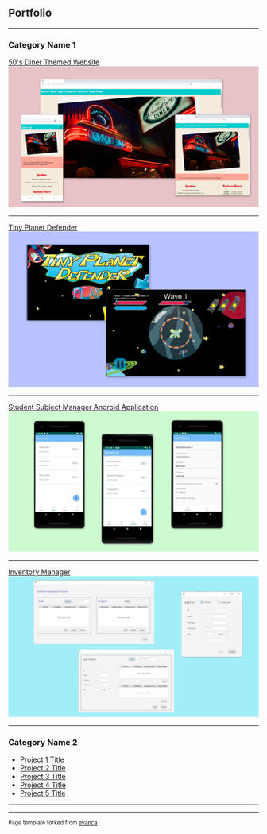 ## Portfolio

---

### Category Name 1 

[50's Diner Themed Website](/sample_page)
<img src="images/50sDinerThumbnail2.png?raw=true"/>

---
[Tiny Planet Defender](/pdf/sample_presentation.pdf)
<img src="images/gameThumbnail.png?raw=true"/>

---
[Student Subject Manager Android Application](http://example.com/)
<img src="images/AndroidProjectThumbnail.png?raw=true"/>

---
[Inventory Manager](http://example.com/)
<img src="images/InventoryScreenshot.png?raw=true"/>

---

### Category Name 2

- [Project 1 Title](http://example.com/)
- [Project 2 Title](http://example.com/)
- [Project 3 Title](http://example.com/)
- [Project 4 Title](http://example.com/)
- [Project 5 Title](http://example.com/)

---




---
<p style="font-size:11px">Page template forked from <a href="https://github.com/evanca/quick-portfolio">evanca</a></p>
<!-- Remove above link if you don't want to attibute -->
